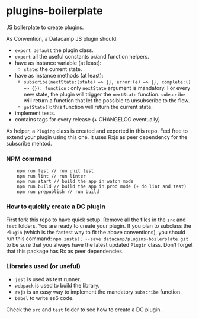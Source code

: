 # plugins-boilerplate
JS boilerplate to create plugins.

As Convention, a Datacamp JS plugin should:
- `export default` the plugin class.
- `export` all the useful constants or/and function helpers.
- have as instance variable (at least):
    + `state`: the current state.
- have as instance methods (at least):
    + `subscribe(nextState:(state) => {}, error:(e) => {}, complete:() => {}): function` : only `nextState` argument is mandatory. For every new state, the plugin will trigger the `nextState` function. `subscribe` will return a function that let the possible to unsubscribe to the flow.
    + `getState()`: this function will return the current state.
- implement tests.
- contains tags for every release (+ CHANGELOG eventually)

As helper, a `Pluging` class is created and exported in this repo. Feel free to extend your plugin using this one. It uses Rxjs as peer dependency for the subscribe mehtod. 

### NPM command
```
    npm run test // run unit test
    npm run lint // run linter
    npm run start // build the app in watch mode
    npm run build // build the app in prod mode (+ do lint and test)
    npm run prepublish // run build
```

### How to quickly create a DC plugin
First fork this repo to have quick setup. Remove all the files in the `src` and `test` folders. You are ready to create your plugin.
If you plan to subclass the `Plugin` (which is the fastest way to fit the above conventions), you should run this command: `npm install --save datacamp/plugins-boilerplate.git` to be sure that you always have the latest updated `Plugin` class. Don't forget that this package has Rx as peer dependencies.


### Libraries used (or useful)
- `jest` is used as test runner.
- `webpack` is used to build the library.
- `rxjs` is an easy way to implement the mandatory `subscribe` function.
- `babel` to write es6 code.

Check the `src` and `test` folder to see how to create a DC plugin. 
